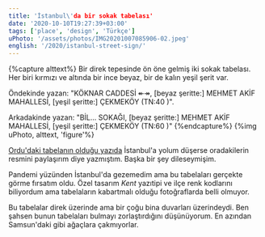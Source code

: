 ```yaml
---
title: 'İstanbul\'da bir sokak tabelası'
date: '2020-10-10T19:27:39+03:00'
tags: ['place', 'design', 'Türkçe']
uPhoto: '/assets/photos/IMG20201007085906-02.jpeg'
english: '/2020/istanbul-street-sign/'
---
```


{%capture alttext%}
Bir direk tepesinde ön öne gelmiş iki sokak tabelası. Her biri kırmızı ve altında bir ince beyaz, bir de kalın yeşil şerit var.

Öndekinde yazan:
"KÖKNAR CADDESİ ↞↠, [beyaz şeritte:] MEHMET AKİF MAHALLESİ, [yeşil şeritte:] ÇEKMEKÖY (TN:40 )".

Arkadakinde yazan:
"BİL... SOKAĞI, [beyaz şeritte:] MEHMET AKİF MAHALLESİ, [yeşil şeritte:] ÇEKMEKÖY (TN:60 )"
{%endcapture%}
{%img uPhoto, alttext, 'figure'%}

[Ordu'daki tabelanın olduğu yazıda][ordu-street-sign] İstanbul'a yolum düşerse oradakilerin resmini paylaşırım diye yazmıştım. Başka bir şey dileseymişim.

<!-- endexcerpt -->

Pandemi yüzünden İstanbul'da gezemedim ama bu tabelaları gerçekte görme fırsatım oldu. Özel tasarım _Kent_ yazıtipi ve ilçe renk kodlarını biliyordum ama tabelaların kabartmalı olduğu fotoğraflarda belli olmuyor.

Bu tabelalar direk üzerinde ama bir çoğu bina duvarları üzerindeydi. Ben şahsen bunun tabelaları bulmayı zorlaştırdığını düşünüyorum. En azından Samsun'daki gibi ağaçlara çakmıyorlar.

[ordu-street-sign]:		/2020/ordu-street-sign/
